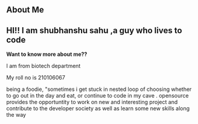 ## About Me

**HI!!** I am shubhanshu sahu ,a guy who lives to code
-------------------------------------------------------

**Want to know more about me??**

I am from biotech department

My roll no is 210106067

being a foodie, "sometimes i get stuck in nested loop of choosing whether to go out in the day and eat, or continue to code
in my cave .
opensource provides the opportuntity to work on new and interesting project and contribute to the developer society as well as learn some new skills along  the way




